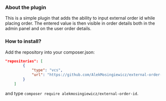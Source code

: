 ### About the plugin
This is a simple plugin that adds the ability
to input external order id while placing order. The entered
value is then visible in order details both in the admin panel
and on the user order details.

### How to install?

Add the repository into your composer.json:

```JSON
"repositories": [
        {
            "type": "vcs",
            "url": "https://github.com/AlekMosingiewicz/external-order-id"
        }
    ]
```

and type `composer require alekmosingiewicz/external-order-id`.

